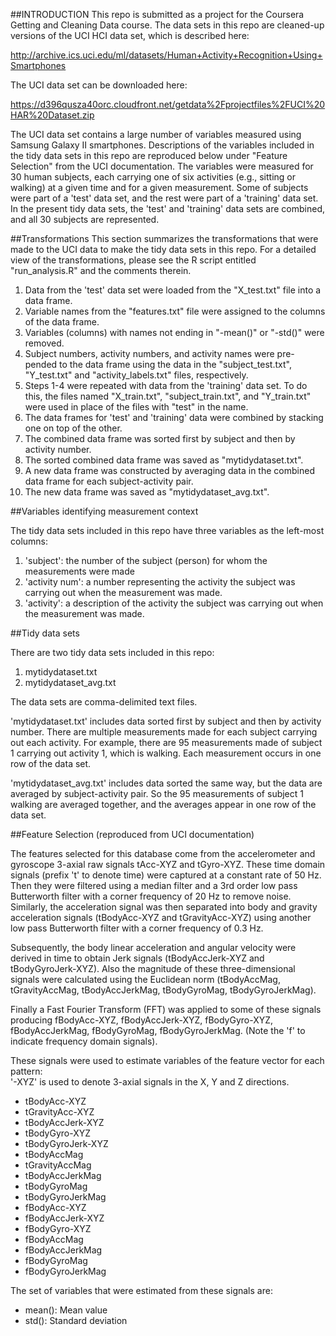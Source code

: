 ##INTRODUCTION
This repo is submitted as a project for the Coursera Getting and Cleaning Data course.  The data sets in this repo are cleaned-up versions of the UCI HCI data set, which is described here:

http://archive.ics.uci.edu/ml/datasets/Human+Activity+Recognition+Using+Smartphones

The UCI data set can be downloaded here:

https://d396qusza40orc.cloudfront.net/getdata%2Fprojectfiles%2FUCI%20HAR%20Dataset.zip

The UCI data set contains a large number of variables measured using Samsung Galaxy II smartphones.  Descriptions of the variables included in the tidy data sets in this repo are reproduced below under "Feature Selection" from the UCI documentation.  The variables were measured for 30 human subjects, each carrying one of six activities (e.g., sitting or walking) at a given time and for a given measurement.  Some of subjects were part of a 'test' data set, and the rest were part of a 'training' data set.  In the present tidy data sets, the 'test' and 'training' data sets are combined, and all 30 subjects are represented.   


##Transformations
This section summarizes the transformations that were made to the UCI data to make the tidy data sets in this repo.  For a detailed view of the transformations, please see the R script entitled "run_analysis.R" and the comments therein.  

1. Data from the 'test' data set were loaded from the "X_test.txt" file into a data frame.
2. Variable names from the "features.txt" file were assigned to the columns of the data frame.
3. Variables (columns) with names not ending in "-mean()" or "-std()" were removed.
4. Subject numbers, activity numbers, and activity names were pre-pended to the data frame using the data in the "subject_test.txt", "Y_test.txt" and "activity_labels.txt" files, respectively.
5. Steps 1-4 were repeated with data from the 'training' data set.  To do this, the files named "X_train.txt", "subject_train.txt", and "Y_train.txt" were used in place of the files with "test" in the name.
6. The data frames for 'test' and 'training' data were combined by stacking one on top of the other.
7. The combined data frame was sorted first by subject and then by activity number.
8. The sorted combined data frame was saved as "mytidydataset.txt".
9. A new data frame was constructed by averaging data in the combined data frame for each subject-activity pair.
10. The new data frame was saved as "mytidydataset_avg.txt".


##Variables identifying measurement context

The tidy data sets included in this repo have three variables as the left-most columns:

1. 'subject': the number of the subject (person) for whom the measurements were made	
2. 'activity num': a number representing the activity the subject was carrying out when the measurement was made.	
3. 'activity': a description of the activity the subject was carrying out when the measurement was made. 


##Tidy data sets

There are two tidy data sets included in this repo:

1. mytidydataset.txt
2. mytidydataset_avg.txt

The data sets are comma-delimited text files.

'mytidydataset.txt' includes data sorted first by subject and then by activity number.  There are multiple measurements made for each subject carrying out each activity.  For example, there are 95 measurements made of subject 1 carrying out activity 1, which is walking.  Each measurement occurs in one row of the data set.  

'mytidydataset_avg.txt' includes data sorted the same way, but the data are averaged by subject-activity pair.  So the 95 measurements of subject 1 walking are averaged together, and the averages appear in one row of the data set.


##Feature Selection (reproduced from UCI documentation)

The features selected for this database come from the accelerometer and gyroscope 3-axial raw signals tAcc-XYZ and tGyro-XYZ. These time domain signals (prefix 't' to denote time) were captured at a constant rate of 50 Hz. Then they were filtered using a median filter and a 3rd order low pass Butterworth filter with a corner frequency of 20 Hz to remove noise. Similarly, the acceleration signal was then separated into body and gravity acceleration signals (tBodyAcc-XYZ and tGravityAcc-XYZ) using another low pass Butterworth filter with a corner frequency of 0.3 Hz. 

Subsequently, the body linear acceleration and angular velocity were derived in time to obtain Jerk signals (tBodyAccJerk-XYZ and tBodyGyroJerk-XYZ). Also the magnitude of these three-dimensional signals were calculated using the Euclidean norm (tBodyAccMag, tGravityAccMag, tBodyAccJerkMag, tBodyGyroMag, tBodyGyroJerkMag). 

Finally a Fast Fourier Transform (FFT) was applied to some of these signals producing fBodyAcc-XYZ, fBodyAccJerk-XYZ, fBodyGyro-XYZ, fBodyAccJerkMag, fBodyGyroMag, fBodyGyroJerkMag. (Note the 'f' to indicate frequency domain signals). 

These signals were used to estimate variables of the feature vector for each pattern:  
'-XYZ' is used to denote 3-axial signals in the X, Y and Z directions.

* tBodyAcc-XYZ
* tGravityAcc-XYZ
* tBodyAccJerk-XYZ
* tBodyGyro-XYZ
* tBodyGyroJerk-XYZ
* tBodyAccMag
* tGravityAccMag
* tBodyAccJerkMag
* tBodyGyroMag
* tBodyGyroJerkMag
* fBodyAcc-XYZ
* fBodyAccJerk-XYZ
* fBodyGyro-XYZ
* fBodyAccMag
* fBodyAccJerkMag
* fBodyGyroMag
* fBodyGyroJerkMag

The set of variables that were estimated from these signals are: 

* mean(): Mean value
* std(): Standard deviation

